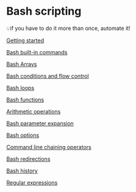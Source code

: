 # Bash scripting

<aside>
💡if you have to do it more than once, automate it! 
</aside>

[Getting started](Bash-Scripting/Getting-Started.md)

[Bash built-in commands](Bash%20scripting%20e5c6ee7092724924b0e53c27cedc0488/Bash%20built-in%20commands%20d37e6b1a7ac2468695bf34c9bc81680d.md)

[Bash Arrays](Bash%20scripting%20e5c6ee7092724924b0e53c27cedc0488/Bash%20Arrays%20032c871bd3404c88a2b14edd457b82bc.md)

[Bash conditions and flow control](Bash%20scripting%20e5c6ee7092724924b0e53c27cedc0488/Bash%20conditions%20and%20flow%20control%20343f770e7c4d442f92bca68eeb28e3f2.md)

[Bash loops](Bash%20scripting%20e5c6ee7092724924b0e53c27cedc0488/Bash%20loops%20847b1638d8c440ffa58454d2185a6836.md)

[Bash functions](Bash%20scripting%20e5c6ee7092724924b0e53c27cedc0488/Bash%20functions%20057a6da47fbd4394a26c5cd98fe72216.md)

[Arithmetic operations](Bash-Scripting/Arithmetic-Operations.md)

[Bash parameter expansion](Bash%20scripting%20e5c6ee7092724924b0e53c27cedc0488/Bash%20parameter%20expansion%20fd63c374be5b4e70b68a52c60866c1ec.md)

[Bash options](Bash%20scripting%20e5c6ee7092724924b0e53c27cedc0488/Bash%20options%2017ca5e7d4e24479cac437bcb80c203a7.md)

[Command line chaining operators](Bash%20scripting%20e5c6ee7092724924b0e53c27cedc0488/Command%20line%20chaining%20operators%205cb3ffc9eeef41d4a0ba43e1dae60aa1.md)

[Bash redirections ](Bash%20scripting%20e5c6ee7092724924b0e53c27cedc0488/Bash%20redirections%200f0da93d427745929ae8bba4c6a5f8a3.md)

[Bash history](Bash%20scripting%20e5c6ee7092724924b0e53c27cedc0488/Bash%20history%2056ce318a0147401592474b8fb09cdd61.md)

[Regular expressions](Bash%20scripting%20e5c6ee7092724924b0e53c27cedc0488/Regular%20expressions%20e1130a3614ad49958d2d0b28f6350b52.md)
